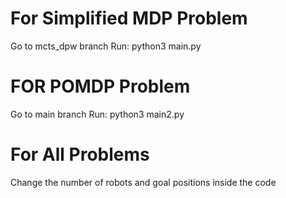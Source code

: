 # For Simplified MDP Problem
Go to mcts_dpw branch 
Run:
python3 main.py



# FOR POMDP Problem

Go to main branch 
Run:
python3 main2.py


# For All Problems
Change the number of robots and goal positions inside the code

